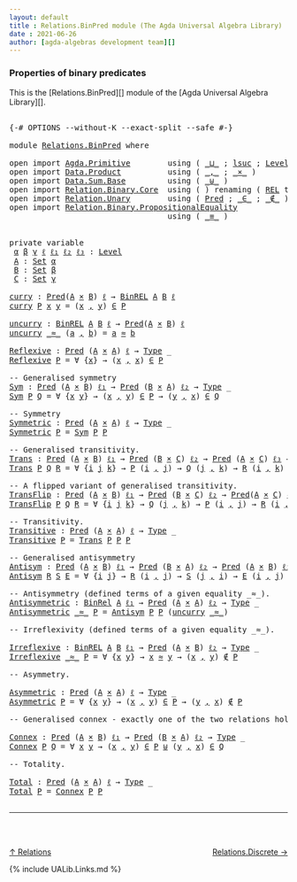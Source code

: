 ```yaml
---
layout: default
title : Relations.BinPred module (The Agda Universal Algebra Library)
date : 2021-06-26
author: [agda-algebras development team][]
---
```


### <a id="properties-of-binary-predicates">Properties of binary predicates</a>

This is the [Relations.BinPred][] module of the [Agda Universal Algebra Library][].

<pre class="Agda">

<a id="337" class="Symbol">{-#</a> <a id="341" class="Keyword">OPTIONS</a> <a id="349" class="Pragma">--without-K</a> <a id="361" class="Pragma">--exact-split</a> <a id="375" class="Pragma">--safe</a> <a id="382" class="Symbol">#-}</a>

<a id="387" class="Keyword">module</a> <a id="394" href="Relations.BinPred.html" class="Module">Relations.BinPred</a> <a id="412" class="Keyword">where</a>

<a id="419" class="Keyword">open</a> <a id="424" class="Keyword">import</a> <a id="431" href="Agda.Primitive.html" class="Module">Agda.Primitive</a>        <a id="453" class="Keyword">using</a> <a id="459" class="Symbol">(</a> <a id="461" href="Agda.Primitive.html#810" class="Primitive Operator">_⊔_</a> <a id="465" class="Symbol">;</a> <a id="467" href="Agda.Primitive.html#780" class="Primitive">lsuc</a> <a id="472" class="Symbol">;</a> <a id="474" href="Agda.Primitive.html#597" class="Postulate">Level</a> <a id="480" class="Symbol">)</a> <a id="482" class="Keyword">renaming</a> <a id="491" class="Symbol">(</a> <a id="493" href="Agda.Primitive.html#326" class="Primitive">Set</a> <a id="497" class="Symbol">to</a> <a id="500" class="Primitive">Type</a> <a id="505" class="Symbol">)</a>
<a id="507" class="Keyword">open</a> <a id="512" class="Keyword">import</a> <a id="519" href="Data.Product.html" class="Module">Data.Product</a>          <a id="541" class="Keyword">using</a> <a id="547" class="Symbol">(</a> <a id="549" href="Agda.Builtin.Sigma.html#236" class="InductiveConstructor Operator">_,_</a> <a id="553" class="Symbol">;</a> <a id="555" href="Data.Product.html#1167" class="Function Operator">_×_</a> <a id="559" class="Symbol">)</a>
<a id="561" class="Keyword">open</a> <a id="566" class="Keyword">import</a> <a id="573" href="Data.Sum.Base.html" class="Module">Data.Sum.Base</a>         <a id="595" class="Keyword">using</a> <a id="601" class="Symbol">(</a> <a id="603" href="Data.Sum.Base.html#734" class="Datatype Operator">_⊎_</a> <a id="607" class="Symbol">)</a>
<a id="609" class="Keyword">open</a> <a id="614" class="Keyword">import</a> <a id="621" href="Relation.Binary.Core.html" class="Module">Relation.Binary.Core</a>  <a id="643" class="Keyword">using</a> <a id="649" class="Symbol">(</a> <a id="651" class="Symbol">)</a> <a id="653" class="Keyword">renaming</a> <a id="662" class="Symbol">(</a> <a id="664" href="Relation.Binary.Core.html#766" class="Function">REL</a> <a id="668" class="Symbol">to</a> <a id="671" class="Function">BinREL</a> <a id="678" class="Symbol">;</a> <a id="680" href="Relation.Binary.Core.html#882" class="Function">Rel</a> <a id="684" class="Symbol">to</a> <a id="687" class="Function">BinRel</a> <a id="694" class="Symbol">)</a>
<a id="696" class="Keyword">open</a> <a id="701" class="Keyword">import</a> <a id="708" href="Relation.Unary.html" class="Module">Relation.Unary</a>        <a id="730" class="Keyword">using</a> <a id="736" class="Symbol">(</a> <a id="738" href="Relation.Unary.html#1101" class="Function">Pred</a> <a id="743" class="Symbol">;</a> <a id="745" href="Relation.Unary.html#1523" class="Function Operator">_∈_</a> <a id="749" class="Symbol">;</a> <a id="751" href="Relation.Unary.html#1563" class="Function Operator">_∉_</a> <a id="755" class="Symbol">)</a>
<a id="757" class="Keyword">open</a> <a id="762" class="Keyword">import</a> <a id="769" href="Relation.Binary.PropositionalEquality.html" class="Module">Relation.Binary.PropositionalEquality</a>
                                  <a id="841" class="Keyword">using</a> <a id="847" class="Symbol">(</a> <a id="849" href="Agda.Builtin.Equality.html#151" class="Datatype Operator">_≡_</a> <a id="853" class="Symbol">)</a>


<a id="857" class="Keyword">private</a> <a id="865" class="Keyword">variable</a>
 <a id="875" href="Relations.BinPred.html#875" class="Generalizable">α</a> <a id="877" href="Relations.BinPred.html#877" class="Generalizable">β</a> <a id="879" href="Relations.BinPred.html#879" class="Generalizable">γ</a> <a id="881" href="Relations.BinPred.html#881" class="Generalizable">ℓ</a> <a id="883" href="Relations.BinPred.html#883" class="Generalizable">ℓ₁</a> <a id="886" href="Relations.BinPred.html#886" class="Generalizable">ℓ₂</a> <a id="889" href="Relations.BinPred.html#889" class="Generalizable">ℓ₃</a> <a id="892" class="Symbol">:</a> <a id="894" href="Agda.Primitive.html#597" class="Postulate">Level</a>
 <a id="901" href="Relations.BinPred.html#901" class="Generalizable">A</a> <a id="903" class="Symbol">:</a> <a id="905" href="Agda.Primitive.html#326" class="Primitive">Set</a> <a id="909" href="Relations.BinPred.html#875" class="Generalizable">α</a>
 <a id="912" href="Relations.BinPred.html#912" class="Generalizable">B</a> <a id="914" class="Symbol">:</a> <a id="916" href="Agda.Primitive.html#326" class="Primitive">Set</a> <a id="920" href="Relations.BinPred.html#877" class="Generalizable">β</a>
 <a id="923" href="Relations.BinPred.html#923" class="Generalizable">C</a> <a id="925" class="Symbol">:</a> <a id="927" href="Agda.Primitive.html#326" class="Primitive">Set</a> <a id="931" href="Relations.BinPred.html#879" class="Generalizable">γ</a>

<a id="curry"></a><a id="934" href="Relations.BinPred.html#934" class="Function">curry</a> <a id="940" class="Symbol">:</a> <a id="942" href="Relation.Unary.html#1101" class="Function">Pred</a><a id="946" class="Symbol">(</a><a id="947" href="Relations.BinPred.html#901" class="Generalizable">A</a> <a id="949" href="Data.Product.html#1167" class="Function Operator">×</a> <a id="951" href="Relations.BinPred.html#912" class="Generalizable">B</a><a id="952" class="Symbol">)</a> <a id="954" href="Relations.BinPred.html#881" class="Generalizable">ℓ</a> <a id="956" class="Symbol">→</a> <a id="958" href="Relations.BinPred.html#671" class="Function">BinREL</a> <a id="965" href="Relations.BinPred.html#901" class="Generalizable">A</a> <a id="967" href="Relations.BinPred.html#912" class="Generalizable">B</a> <a id="969" href="Relations.BinPred.html#881" class="Generalizable">ℓ</a>
<a id="971" href="Relations.BinPred.html#934" class="Function">curry</a> <a id="977" href="Relations.BinPred.html#977" class="Bound">P</a> <a id="979" href="Relations.BinPred.html#979" class="Bound">x</a> <a id="981" href="Relations.BinPred.html#981" class="Bound">y</a> <a id="983" class="Symbol">=</a> <a id="985" class="Symbol">(</a><a id="986" href="Relations.BinPred.html#979" class="Bound">x</a> <a id="988" href="Agda.Builtin.Sigma.html#236" class="InductiveConstructor Operator">,</a> <a id="990" href="Relations.BinPred.html#981" class="Bound">y</a><a id="991" class="Symbol">)</a> <a id="993" href="Relation.Unary.html#1523" class="Function Operator">∈</a> <a id="995" href="Relations.BinPred.html#977" class="Bound">P</a>

<a id="uncurry"></a><a id="998" href="Relations.BinPred.html#998" class="Function">uncurry</a> <a id="1006" class="Symbol">:</a> <a id="1008" href="Relations.BinPred.html#671" class="Function">BinREL</a> <a id="1015" href="Relations.BinPred.html#901" class="Generalizable">A</a> <a id="1017" href="Relations.BinPred.html#912" class="Generalizable">B</a> <a id="1019" href="Relations.BinPred.html#881" class="Generalizable">ℓ</a> <a id="1021" class="Symbol">→</a> <a id="1023" href="Relation.Unary.html#1101" class="Function">Pred</a><a id="1027" class="Symbol">(</a><a id="1028" href="Relations.BinPred.html#901" class="Generalizable">A</a> <a id="1030" href="Data.Product.html#1167" class="Function Operator">×</a> <a id="1032" href="Relations.BinPred.html#912" class="Generalizable">B</a><a id="1033" class="Symbol">)</a> <a id="1035" href="Relations.BinPred.html#881" class="Generalizable">ℓ</a>
<a id="1037" href="Relations.BinPred.html#998" class="Function">uncurry</a> <a id="1045" href="Relations.BinPred.html#1045" class="Bound Operator">_≈_</a> <a id="1049" class="Symbol">(</a><a id="1050" href="Relations.BinPred.html#1050" class="Bound">a</a> <a id="1052" href="Agda.Builtin.Sigma.html#236" class="InductiveConstructor Operator">,</a> <a id="1054" href="Relations.BinPred.html#1054" class="Bound">b</a><a id="1055" class="Symbol">)</a> <a id="1057" class="Symbol">=</a> <a id="1059" href="Relations.BinPred.html#1050" class="Bound">a</a> <a id="1061" href="Relations.BinPred.html#1045" class="Bound Operator">≈</a> <a id="1063" href="Relations.BinPred.html#1054" class="Bound">b</a>

<a id="Reflexive"></a><a id="1066" href="Relations.BinPred.html#1066" class="Function">Reflexive</a> <a id="1076" class="Symbol">:</a> <a id="1078" href="Relation.Unary.html#1101" class="Function">Pred</a> <a id="1083" class="Symbol">(</a><a id="1084" href="Relations.BinPred.html#901" class="Generalizable">A</a> <a id="1086" href="Data.Product.html#1167" class="Function Operator">×</a> <a id="1088" href="Relations.BinPred.html#901" class="Generalizable">A</a><a id="1089" class="Symbol">)</a> <a id="1091" href="Relations.BinPred.html#881" class="Generalizable">ℓ</a> <a id="1093" class="Symbol">→</a> <a id="1095" href="Relations.BinPred.html#500" class="Primitive">Type</a> <a id="1100" class="Symbol">_</a>
<a id="1102" href="Relations.BinPred.html#1066" class="Function">Reflexive</a> <a id="1112" href="Relations.BinPred.html#1112" class="Bound">P</a> <a id="1114" class="Symbol">=</a> <a id="1116" class="Symbol">∀</a> <a id="1118" class="Symbol">{</a><a id="1119" href="Relations.BinPred.html#1119" class="Bound">x</a><a id="1120" class="Symbol">}</a> <a id="1122" class="Symbol">→</a> <a id="1124" class="Symbol">(</a><a id="1125" href="Relations.BinPred.html#1119" class="Bound">x</a> <a id="1127" href="Agda.Builtin.Sigma.html#236" class="InductiveConstructor Operator">,</a> <a id="1129" href="Relations.BinPred.html#1119" class="Bound">x</a><a id="1130" class="Symbol">)</a> <a id="1132" href="Relation.Unary.html#1523" class="Function Operator">∈</a> <a id="1134" href="Relations.BinPred.html#1112" class="Bound">P</a>

<a id="1137" class="Comment">-- Generalised symmetry</a>
<a id="Sym"></a><a id="1161" href="Relations.BinPred.html#1161" class="Function">Sym</a> <a id="1165" class="Symbol">:</a> <a id="1167" href="Relation.Unary.html#1101" class="Function">Pred</a> <a id="1172" class="Symbol">(</a><a id="1173" href="Relations.BinPred.html#901" class="Generalizable">A</a> <a id="1175" href="Data.Product.html#1167" class="Function Operator">×</a> <a id="1177" href="Relations.BinPred.html#912" class="Generalizable">B</a><a id="1178" class="Symbol">)</a> <a id="1180" href="Relations.BinPred.html#883" class="Generalizable">ℓ₁</a> <a id="1183" class="Symbol">→</a> <a id="1185" href="Relation.Unary.html#1101" class="Function">Pred</a> <a id="1190" class="Symbol">(</a><a id="1191" href="Relations.BinPred.html#912" class="Generalizable">B</a> <a id="1193" href="Data.Product.html#1167" class="Function Operator">×</a> <a id="1195" href="Relations.BinPred.html#901" class="Generalizable">A</a><a id="1196" class="Symbol">)</a> <a id="1198" href="Relations.BinPred.html#886" class="Generalizable">ℓ₂</a> <a id="1201" class="Symbol">→</a> <a id="1203" href="Relations.BinPred.html#500" class="Primitive">Type</a> <a id="1208" class="Symbol">_</a>
<a id="1210" href="Relations.BinPred.html#1161" class="Function">Sym</a> <a id="1214" href="Relations.BinPred.html#1214" class="Bound">P</a> <a id="1216" href="Relations.BinPred.html#1216" class="Bound">Q</a> <a id="1218" class="Symbol">=</a> <a id="1220" class="Symbol">∀</a> <a id="1222" class="Symbol">{</a><a id="1223" href="Relations.BinPred.html#1223" class="Bound">x</a> <a id="1225" href="Relations.BinPred.html#1225" class="Bound">y</a><a id="1226" class="Symbol">}</a> <a id="1228" class="Symbol">→</a> <a id="1230" class="Symbol">(</a><a id="1231" href="Relations.BinPred.html#1223" class="Bound">x</a> <a id="1233" href="Agda.Builtin.Sigma.html#236" class="InductiveConstructor Operator">,</a> <a id="1235" href="Relations.BinPred.html#1225" class="Bound">y</a><a id="1236" class="Symbol">)</a> <a id="1238" href="Relation.Unary.html#1523" class="Function Operator">∈</a> <a id="1240" href="Relations.BinPred.html#1214" class="Bound">P</a> <a id="1242" class="Symbol">→</a> <a id="1244" class="Symbol">(</a><a id="1245" href="Relations.BinPred.html#1225" class="Bound">y</a> <a id="1247" href="Agda.Builtin.Sigma.html#236" class="InductiveConstructor Operator">,</a> <a id="1249" href="Relations.BinPred.html#1223" class="Bound">x</a><a id="1250" class="Symbol">)</a> <a id="1252" href="Relation.Unary.html#1523" class="Function Operator">∈</a> <a id="1254" href="Relations.BinPred.html#1216" class="Bound">Q</a>

<a id="1257" class="Comment">-- Symmetry</a>
<a id="Symmetric"></a><a id="1269" href="Relations.BinPred.html#1269" class="Function">Symmetric</a> <a id="1279" class="Symbol">:</a> <a id="1281" href="Relation.Unary.html#1101" class="Function">Pred</a> <a id="1286" class="Symbol">(</a><a id="1287" href="Relations.BinPred.html#901" class="Generalizable">A</a> <a id="1289" href="Data.Product.html#1167" class="Function Operator">×</a> <a id="1291" href="Relations.BinPred.html#901" class="Generalizable">A</a><a id="1292" class="Symbol">)</a> <a id="1294" href="Relations.BinPred.html#881" class="Generalizable">ℓ</a> <a id="1296" class="Symbol">→</a> <a id="1298" href="Relations.BinPred.html#500" class="Primitive">Type</a> <a id="1303" class="Symbol">_</a>
<a id="1305" href="Relations.BinPred.html#1269" class="Function">Symmetric</a> <a id="1315" href="Relations.BinPred.html#1315" class="Bound">P</a> <a id="1317" class="Symbol">=</a> <a id="1319" href="Relations.BinPred.html#1161" class="Function">Sym</a> <a id="1323" href="Relations.BinPred.html#1315" class="Bound">P</a> <a id="1325" href="Relations.BinPred.html#1315" class="Bound">P</a>

<a id="1328" class="Comment">-- Generalised transitivity.</a>
<a id="Trans"></a><a id="1357" href="Relations.BinPred.html#1357" class="Function">Trans</a> <a id="1363" class="Symbol">:</a> <a id="1365" href="Relation.Unary.html#1101" class="Function">Pred</a> <a id="1370" class="Symbol">(</a><a id="1371" href="Relations.BinPred.html#901" class="Generalizable">A</a> <a id="1373" href="Data.Product.html#1167" class="Function Operator">×</a> <a id="1375" href="Relations.BinPred.html#912" class="Generalizable">B</a><a id="1376" class="Symbol">)</a> <a id="1378" href="Relations.BinPred.html#883" class="Generalizable">ℓ₁</a> <a id="1381" class="Symbol">→</a> <a id="1383" href="Relation.Unary.html#1101" class="Function">Pred</a> <a id="1388" class="Symbol">(</a><a id="1389" href="Relations.BinPred.html#912" class="Generalizable">B</a> <a id="1391" href="Data.Product.html#1167" class="Function Operator">×</a> <a id="1393" href="Relations.BinPred.html#923" class="Generalizable">C</a><a id="1394" class="Symbol">)</a> <a id="1396" href="Relations.BinPred.html#886" class="Generalizable">ℓ₂</a> <a id="1399" class="Symbol">→</a> <a id="1401" href="Relation.Unary.html#1101" class="Function">Pred</a> <a id="1406" class="Symbol">(</a><a id="1407" href="Relations.BinPred.html#901" class="Generalizable">A</a> <a id="1409" href="Data.Product.html#1167" class="Function Operator">×</a> <a id="1411" href="Relations.BinPred.html#923" class="Generalizable">C</a><a id="1412" class="Symbol">)</a> <a id="1414" href="Relations.BinPred.html#889" class="Generalizable">ℓ₃</a> <a id="1417" class="Symbol">→</a> <a id="1419" href="Relations.BinPred.html#500" class="Primitive">Type</a> <a id="1424" class="Symbol">_</a>
<a id="1426" href="Relations.BinPred.html#1357" class="Function">Trans</a> <a id="1432" href="Relations.BinPred.html#1432" class="Bound">P</a> <a id="1434" href="Relations.BinPred.html#1434" class="Bound">Q</a> <a id="1436" href="Relations.BinPred.html#1436" class="Bound">R</a> <a id="1438" class="Symbol">=</a> <a id="1440" class="Symbol">∀</a> <a id="1442" class="Symbol">{</a><a id="1443" href="Relations.BinPred.html#1443" class="Bound">i</a> <a id="1445" href="Relations.BinPred.html#1445" class="Bound">j</a> <a id="1447" href="Relations.BinPred.html#1447" class="Bound">k</a><a id="1448" class="Symbol">}</a> <a id="1450" class="Symbol">→</a> <a id="1452" href="Relations.BinPred.html#1432" class="Bound">P</a> <a id="1454" class="Symbol">(</a><a id="1455" href="Relations.BinPred.html#1443" class="Bound">i</a> <a id="1457" href="Agda.Builtin.Sigma.html#236" class="InductiveConstructor Operator">,</a> <a id="1459" href="Relations.BinPred.html#1445" class="Bound">j</a><a id="1460" class="Symbol">)</a> <a id="1462" class="Symbol">→</a> <a id="1464" href="Relations.BinPred.html#1434" class="Bound">Q</a> <a id="1466" class="Symbol">(</a><a id="1467" href="Relations.BinPred.html#1445" class="Bound">j</a> <a id="1469" href="Agda.Builtin.Sigma.html#236" class="InductiveConstructor Operator">,</a> <a id="1471" href="Relations.BinPred.html#1447" class="Bound">k</a><a id="1472" class="Symbol">)</a> <a id="1474" class="Symbol">→</a> <a id="1476" href="Relations.BinPred.html#1436" class="Bound">R</a> <a id="1478" class="Symbol">(</a><a id="1479" href="Relations.BinPred.html#1443" class="Bound">i</a> <a id="1481" href="Agda.Builtin.Sigma.html#236" class="InductiveConstructor Operator">,</a> <a id="1483" href="Relations.BinPred.html#1447" class="Bound">k</a><a id="1484" class="Symbol">)</a>

<a id="1487" class="Comment">-- A flipped variant of generalised transitivity.</a>
<a id="TransFlip"></a><a id="1537" href="Relations.BinPred.html#1537" class="Function">TransFlip</a> <a id="1547" class="Symbol">:</a> <a id="1549" href="Relation.Unary.html#1101" class="Function">Pred</a> <a id="1554" class="Symbol">(</a><a id="1555" href="Relations.BinPred.html#901" class="Generalizable">A</a> <a id="1557" href="Data.Product.html#1167" class="Function Operator">×</a> <a id="1559" href="Relations.BinPred.html#912" class="Generalizable">B</a><a id="1560" class="Symbol">)</a> <a id="1562" href="Relations.BinPred.html#883" class="Generalizable">ℓ₁</a> <a id="1565" class="Symbol">→</a> <a id="1567" href="Relation.Unary.html#1101" class="Function">Pred</a> <a id="1572" class="Symbol">(</a><a id="1573" href="Relations.BinPred.html#912" class="Generalizable">B</a> <a id="1575" href="Data.Product.html#1167" class="Function Operator">×</a> <a id="1577" href="Relations.BinPred.html#923" class="Generalizable">C</a><a id="1578" class="Symbol">)</a> <a id="1580" href="Relations.BinPred.html#886" class="Generalizable">ℓ₂</a> <a id="1583" class="Symbol">→</a> <a id="1585" href="Relation.Unary.html#1101" class="Function">Pred</a><a id="1589" class="Symbol">(</a><a id="1590" href="Relations.BinPred.html#901" class="Generalizable">A</a> <a id="1592" href="Data.Product.html#1167" class="Function Operator">×</a> <a id="1594" href="Relations.BinPred.html#923" class="Generalizable">C</a><a id="1595" class="Symbol">)</a> <a id="1597" href="Relations.BinPred.html#889" class="Generalizable">ℓ₃</a> <a id="1600" class="Symbol">→</a> <a id="1602" href="Relations.BinPred.html#500" class="Primitive">Type</a> <a id="1607" class="Symbol">_</a>
<a id="1609" href="Relations.BinPred.html#1537" class="Function">TransFlip</a> <a id="1619" href="Relations.BinPred.html#1619" class="Bound">P</a> <a id="1621" href="Relations.BinPred.html#1621" class="Bound">Q</a> <a id="1623" href="Relations.BinPred.html#1623" class="Bound">R</a> <a id="1625" class="Symbol">=</a> <a id="1627" class="Symbol">∀</a> <a id="1629" class="Symbol">{</a><a id="1630" href="Relations.BinPred.html#1630" class="Bound">i</a> <a id="1632" href="Relations.BinPred.html#1632" class="Bound">j</a> <a id="1634" href="Relations.BinPred.html#1634" class="Bound">k</a><a id="1635" class="Symbol">}</a> <a id="1637" class="Symbol">→</a> <a id="1639" href="Relations.BinPred.html#1621" class="Bound">Q</a> <a id="1641" class="Symbol">(</a><a id="1642" href="Relations.BinPred.html#1632" class="Bound">j</a> <a id="1644" href="Agda.Builtin.Sigma.html#236" class="InductiveConstructor Operator">,</a> <a id="1646" href="Relations.BinPred.html#1634" class="Bound">k</a><a id="1647" class="Symbol">)</a> <a id="1649" class="Symbol">→</a> <a id="1651" href="Relations.BinPred.html#1619" class="Bound">P</a> <a id="1653" class="Symbol">(</a><a id="1654" href="Relations.BinPred.html#1630" class="Bound">i</a> <a id="1656" href="Agda.Builtin.Sigma.html#236" class="InductiveConstructor Operator">,</a> <a id="1658" href="Relations.BinPred.html#1632" class="Bound">j</a><a id="1659" class="Symbol">)</a> <a id="1661" class="Symbol">→</a> <a id="1663" href="Relations.BinPred.html#1623" class="Bound">R</a> <a id="1665" class="Symbol">(</a><a id="1666" href="Relations.BinPred.html#1630" class="Bound">i</a> <a id="1668" href="Agda.Builtin.Sigma.html#236" class="InductiveConstructor Operator">,</a> <a id="1670" href="Relations.BinPred.html#1634" class="Bound">k</a><a id="1671" class="Symbol">)</a>

<a id="1674" class="Comment">-- Transitivity.</a>
<a id="Transitive"></a><a id="1691" href="Relations.BinPred.html#1691" class="Function">Transitive</a> <a id="1702" class="Symbol">:</a> <a id="1704" href="Relation.Unary.html#1101" class="Function">Pred</a> <a id="1709" class="Symbol">(</a><a id="1710" href="Relations.BinPred.html#901" class="Generalizable">A</a> <a id="1712" href="Data.Product.html#1167" class="Function Operator">×</a> <a id="1714" href="Relations.BinPred.html#901" class="Generalizable">A</a><a id="1715" class="Symbol">)</a> <a id="1717" href="Relations.BinPred.html#881" class="Generalizable">ℓ</a> <a id="1719" class="Symbol">→</a> <a id="1721" href="Relations.BinPred.html#500" class="Primitive">Type</a> <a id="1726" class="Symbol">_</a>
<a id="1728" href="Relations.BinPred.html#1691" class="Function">Transitive</a> <a id="1739" href="Relations.BinPred.html#1739" class="Bound">P</a> <a id="1741" class="Symbol">=</a> <a id="1743" href="Relations.BinPred.html#1357" class="Function">Trans</a> <a id="1749" href="Relations.BinPred.html#1739" class="Bound">P</a> <a id="1751" href="Relations.BinPred.html#1739" class="Bound">P</a> <a id="1753" href="Relations.BinPred.html#1739" class="Bound">P</a>

<a id="1756" class="Comment">-- Generalised antisymmetry</a>
<a id="Antisym"></a><a id="1784" href="Relations.BinPred.html#1784" class="Function">Antisym</a> <a id="1792" class="Symbol">:</a> <a id="1794" href="Relation.Unary.html#1101" class="Function">Pred</a> <a id="1799" class="Symbol">(</a><a id="1800" href="Relations.BinPred.html#901" class="Generalizable">A</a> <a id="1802" href="Data.Product.html#1167" class="Function Operator">×</a> <a id="1804" href="Relations.BinPred.html#912" class="Generalizable">B</a><a id="1805" class="Symbol">)</a> <a id="1807" href="Relations.BinPred.html#883" class="Generalizable">ℓ₁</a> <a id="1810" class="Symbol">→</a> <a id="1812" href="Relation.Unary.html#1101" class="Function">Pred</a> <a id="1817" class="Symbol">(</a><a id="1818" href="Relations.BinPred.html#912" class="Generalizable">B</a> <a id="1820" href="Data.Product.html#1167" class="Function Operator">×</a> <a id="1822" href="Relations.BinPred.html#901" class="Generalizable">A</a><a id="1823" class="Symbol">)</a> <a id="1825" href="Relations.BinPred.html#886" class="Generalizable">ℓ₂</a> <a id="1828" class="Symbol">→</a> <a id="1830" href="Relation.Unary.html#1101" class="Function">Pred</a> <a id="1835" class="Symbol">(</a><a id="1836" href="Relations.BinPred.html#901" class="Generalizable">A</a> <a id="1838" href="Data.Product.html#1167" class="Function Operator">×</a> <a id="1840" href="Relations.BinPred.html#912" class="Generalizable">B</a><a id="1841" class="Symbol">)</a> <a id="1843" href="Relations.BinPred.html#889" class="Generalizable">ℓ₃</a> <a id="1846" class="Symbol">→</a> <a id="1848" href="Relations.BinPred.html#500" class="Primitive">Type</a> <a id="1853" class="Symbol">_</a>
<a id="1855" href="Relations.BinPred.html#1784" class="Function">Antisym</a> <a id="1863" href="Relations.BinPred.html#1863" class="Bound">R</a> <a id="1865" href="Relations.BinPred.html#1865" class="Bound">S</a> <a id="1867" href="Relations.BinPred.html#1867" class="Bound">E</a> <a id="1869" class="Symbol">=</a> <a id="1871" class="Symbol">∀</a> <a id="1873" class="Symbol">{</a><a id="1874" href="Relations.BinPred.html#1874" class="Bound">i</a> <a id="1876" href="Relations.BinPred.html#1876" class="Bound">j</a><a id="1877" class="Symbol">}</a> <a id="1879" class="Symbol">→</a> <a id="1881" href="Relations.BinPred.html#1863" class="Bound">R</a> <a id="1883" class="Symbol">(</a><a id="1884" href="Relations.BinPred.html#1874" class="Bound">i</a> <a id="1886" href="Agda.Builtin.Sigma.html#236" class="InductiveConstructor Operator">,</a> <a id="1888" href="Relations.BinPred.html#1876" class="Bound">j</a><a id="1889" class="Symbol">)</a> <a id="1891" class="Symbol">→</a> <a id="1893" href="Relations.BinPred.html#1865" class="Bound">S</a> <a id="1895" class="Symbol">(</a><a id="1896" href="Relations.BinPred.html#1876" class="Bound">j</a> <a id="1898" href="Agda.Builtin.Sigma.html#236" class="InductiveConstructor Operator">,</a> <a id="1900" href="Relations.BinPred.html#1874" class="Bound">i</a><a id="1901" class="Symbol">)</a> <a id="1903" class="Symbol">→</a> <a id="1905" href="Relations.BinPred.html#1867" class="Bound">E</a> <a id="1907" class="Symbol">(</a><a id="1908" href="Relations.BinPred.html#1874" class="Bound">i</a> <a id="1910" href="Agda.Builtin.Sigma.html#236" class="InductiveConstructor Operator">,</a> <a id="1912" href="Relations.BinPred.html#1876" class="Bound">j</a><a id="1913" class="Symbol">)</a>

<a id="1916" class="Comment">-- Antisymmetry (defined terms of a given equality _≈_).</a>
<a id="Antisymmetric"></a><a id="1973" href="Relations.BinPred.html#1973" class="Function">Antisymmetric</a> <a id="1987" class="Symbol">:</a> <a id="1989" href="Relations.BinPred.html#687" class="Function">BinRel</a> <a id="1996" href="Relations.BinPred.html#901" class="Generalizable">A</a> <a id="1998" href="Relations.BinPred.html#883" class="Generalizable">ℓ₁</a> <a id="2001" class="Symbol">→</a> <a id="2003" href="Relation.Unary.html#1101" class="Function">Pred</a> <a id="2008" class="Symbol">(</a><a id="2009" href="Relations.BinPred.html#901" class="Generalizable">A</a> <a id="2011" href="Data.Product.html#1167" class="Function Operator">×</a> <a id="2013" href="Relations.BinPred.html#901" class="Generalizable">A</a><a id="2014" class="Symbol">)</a> <a id="2016" href="Relations.BinPred.html#886" class="Generalizable">ℓ₂</a> <a id="2019" class="Symbol">→</a> <a id="2021" href="Relations.BinPred.html#500" class="Primitive">Type</a> <a id="2026" class="Symbol">_</a>
<a id="2028" href="Relations.BinPred.html#1973" class="Function">Antisymmetric</a> <a id="2042" href="Relations.BinPred.html#2042" class="Bound Operator">_≈_</a> <a id="2046" href="Relations.BinPred.html#2046" class="Bound">P</a> <a id="2048" class="Symbol">=</a> <a id="2050" href="Relations.BinPred.html#1784" class="Function">Antisym</a> <a id="2058" href="Relations.BinPred.html#2046" class="Bound">P</a> <a id="2060" href="Relations.BinPred.html#2046" class="Bound">P</a> <a id="2062" class="Symbol">(</a><a id="2063" href="Relations.BinPred.html#998" class="Function">uncurry</a> <a id="2071" href="Relations.BinPred.html#2042" class="Bound Operator">_≈_</a><a id="2074" class="Symbol">)</a>

<a id="2077" class="Comment">-- Irreflexivity (defined terms of a given equality _≈_).</a>

<a id="Irreflexive"></a><a id="2136" href="Relations.BinPred.html#2136" class="Function">Irreflexive</a> <a id="2148" class="Symbol">:</a> <a id="2150" href="Relations.BinPred.html#671" class="Function">BinREL</a> <a id="2157" href="Relations.BinPred.html#901" class="Generalizable">A</a> <a id="2159" href="Relations.BinPred.html#912" class="Generalizable">B</a> <a id="2161" href="Relations.BinPred.html#883" class="Generalizable">ℓ₁</a> <a id="2164" class="Symbol">→</a> <a id="2166" href="Relation.Unary.html#1101" class="Function">Pred</a> <a id="2171" class="Symbol">(</a><a id="2172" href="Relations.BinPred.html#901" class="Generalizable">A</a> <a id="2174" href="Data.Product.html#1167" class="Function Operator">×</a> <a id="2176" href="Relations.BinPred.html#912" class="Generalizable">B</a><a id="2177" class="Symbol">)</a> <a id="2179" href="Relations.BinPred.html#886" class="Generalizable">ℓ₂</a> <a id="2182" class="Symbol">→</a> <a id="2184" href="Relations.BinPred.html#500" class="Primitive">Type</a> <a id="2189" class="Symbol">_</a>
<a id="2191" href="Relations.BinPred.html#2136" class="Function">Irreflexive</a> <a id="2203" href="Relations.BinPred.html#2203" class="Bound Operator">_≈_</a> <a id="2207" href="Relations.BinPred.html#2207" class="Bound">P</a> <a id="2209" class="Symbol">=</a> <a id="2211" class="Symbol">∀</a> <a id="2213" class="Symbol">{</a><a id="2214" href="Relations.BinPred.html#2214" class="Bound">x</a> <a id="2216" href="Relations.BinPred.html#2216" class="Bound">y</a><a id="2217" class="Symbol">}</a> <a id="2219" class="Symbol">→</a> <a id="2221" href="Relations.BinPred.html#2214" class="Bound">x</a> <a id="2223" href="Relations.BinPred.html#2203" class="Bound Operator">≈</a> <a id="2225" href="Relations.BinPred.html#2216" class="Bound">y</a> <a id="2227" class="Symbol">→</a> <a id="2229" class="Symbol">(</a><a id="2230" href="Relations.BinPred.html#2214" class="Bound">x</a> <a id="2232" href="Agda.Builtin.Sigma.html#236" class="InductiveConstructor Operator">,</a> <a id="2234" href="Relations.BinPred.html#2216" class="Bound">y</a><a id="2235" class="Symbol">)</a> <a id="2237" href="Relation.Unary.html#1563" class="Function Operator">∉</a> <a id="2239" href="Relations.BinPred.html#2207" class="Bound">P</a>

<a id="2242" class="Comment">-- Asymmetry.</a>

<a id="Asymmetric"></a><a id="2257" href="Relations.BinPred.html#2257" class="Function">Asymmetric</a> <a id="2268" class="Symbol">:</a> <a id="2270" href="Relation.Unary.html#1101" class="Function">Pred</a> <a id="2275" class="Symbol">(</a><a id="2276" href="Relations.BinPred.html#901" class="Generalizable">A</a> <a id="2278" href="Data.Product.html#1167" class="Function Operator">×</a> <a id="2280" href="Relations.BinPred.html#901" class="Generalizable">A</a><a id="2281" class="Symbol">)</a> <a id="2283" href="Relations.BinPred.html#881" class="Generalizable">ℓ</a> <a id="2285" class="Symbol">→</a> <a id="2287" href="Relations.BinPred.html#500" class="Primitive">Type</a> <a id="2292" class="Symbol">_</a>
<a id="2294" href="Relations.BinPred.html#2257" class="Function">Asymmetric</a> <a id="2305" href="Relations.BinPred.html#2305" class="Bound">P</a> <a id="2307" class="Symbol">=</a> <a id="2309" class="Symbol">∀</a> <a id="2311" class="Symbol">{</a><a id="2312" href="Relations.BinPred.html#2312" class="Bound">x</a> <a id="2314" href="Relations.BinPred.html#2314" class="Bound">y</a><a id="2315" class="Symbol">}</a> <a id="2317" class="Symbol">→</a> <a id="2319" class="Symbol">(</a><a id="2320" href="Relations.BinPred.html#2312" class="Bound">x</a> <a id="2322" href="Agda.Builtin.Sigma.html#236" class="InductiveConstructor Operator">,</a> <a id="2324" href="Relations.BinPred.html#2314" class="Bound">y</a><a id="2325" class="Symbol">)</a> <a id="2327" href="Relation.Unary.html#1523" class="Function Operator">∈</a> <a id="2329" href="Relations.BinPred.html#2305" class="Bound">P</a> <a id="2331" class="Symbol">→</a> <a id="2333" class="Symbol">(</a><a id="2334" href="Relations.BinPred.html#2314" class="Bound">y</a> <a id="2336" href="Agda.Builtin.Sigma.html#236" class="InductiveConstructor Operator">,</a> <a id="2338" href="Relations.BinPred.html#2312" class="Bound">x</a><a id="2339" class="Symbol">)</a> <a id="2341" href="Relation.Unary.html#1563" class="Function Operator">∉</a> <a id="2343" href="Relations.BinPred.html#2305" class="Bound">P</a>

<a id="2346" class="Comment">-- Generalised connex - exactly one of the two relations holds.</a>

<a id="Connex"></a><a id="2411" href="Relations.BinPred.html#2411" class="Function">Connex</a> <a id="2418" class="Symbol">:</a> <a id="2420" href="Relation.Unary.html#1101" class="Function">Pred</a> <a id="2425" class="Symbol">(</a><a id="2426" href="Relations.BinPred.html#901" class="Generalizable">A</a> <a id="2428" href="Data.Product.html#1167" class="Function Operator">×</a> <a id="2430" href="Relations.BinPred.html#912" class="Generalizable">B</a><a id="2431" class="Symbol">)</a> <a id="2433" href="Relations.BinPred.html#883" class="Generalizable">ℓ₁</a> <a id="2436" class="Symbol">→</a> <a id="2438" href="Relation.Unary.html#1101" class="Function">Pred</a> <a id="2443" class="Symbol">(</a><a id="2444" href="Relations.BinPred.html#912" class="Generalizable">B</a> <a id="2446" href="Data.Product.html#1167" class="Function Operator">×</a> <a id="2448" href="Relations.BinPred.html#901" class="Generalizable">A</a><a id="2449" class="Symbol">)</a> <a id="2451" href="Relations.BinPred.html#886" class="Generalizable">ℓ₂</a> <a id="2454" class="Symbol">→</a> <a id="2456" href="Relations.BinPred.html#500" class="Primitive">Type</a> <a id="2461" class="Symbol">_</a>
<a id="2463" href="Relations.BinPred.html#2411" class="Function">Connex</a> <a id="2470" href="Relations.BinPred.html#2470" class="Bound">P</a> <a id="2472" href="Relations.BinPred.html#2472" class="Bound">Q</a> <a id="2474" class="Symbol">=</a> <a id="2476" class="Symbol">∀</a> <a id="2478" href="Relations.BinPred.html#2478" class="Bound">x</a> <a id="2480" href="Relations.BinPred.html#2480" class="Bound">y</a> <a id="2482" class="Symbol">→</a> <a id="2484" class="Symbol">(</a><a id="2485" href="Relations.BinPred.html#2478" class="Bound">x</a> <a id="2487" href="Agda.Builtin.Sigma.html#236" class="InductiveConstructor Operator">,</a> <a id="2489" href="Relations.BinPred.html#2480" class="Bound">y</a><a id="2490" class="Symbol">)</a> <a id="2492" href="Relation.Unary.html#1523" class="Function Operator">∈</a> <a id="2494" href="Relations.BinPred.html#2470" class="Bound">P</a> <a id="2496" href="Data.Sum.Base.html#734" class="Datatype Operator">⊎</a> <a id="2498" class="Symbol">(</a><a id="2499" href="Relations.BinPred.html#2480" class="Bound">y</a> <a id="2501" href="Agda.Builtin.Sigma.html#236" class="InductiveConstructor Operator">,</a> <a id="2503" href="Relations.BinPred.html#2478" class="Bound">x</a><a id="2504" class="Symbol">)</a> <a id="2506" href="Relation.Unary.html#1523" class="Function Operator">∈</a> <a id="2508" href="Relations.BinPred.html#2472" class="Bound">Q</a>

<a id="2511" class="Comment">-- Totality.</a>

<a id="Total"></a><a id="2525" href="Relations.BinPred.html#2525" class="Function">Total</a> <a id="2531" class="Symbol">:</a> <a id="2533" href="Relation.Unary.html#1101" class="Function">Pred</a> <a id="2538" class="Symbol">(</a><a id="2539" href="Relations.BinPred.html#901" class="Generalizable">A</a> <a id="2541" href="Data.Product.html#1167" class="Function Operator">×</a> <a id="2543" href="Relations.BinPred.html#901" class="Generalizable">A</a><a id="2544" class="Symbol">)</a> <a id="2546" href="Relations.BinPred.html#881" class="Generalizable">ℓ</a> <a id="2548" class="Symbol">→</a> <a id="2550" href="Relations.BinPred.html#500" class="Primitive">Type</a> <a id="2555" class="Symbol">_</a>
<a id="2557" href="Relations.BinPred.html#2525" class="Function">Total</a> <a id="2563" href="Relations.BinPred.html#2563" class="Bound">P</a> <a id="2565" class="Symbol">=</a> <a id="2567" href="Relations.BinPred.html#2411" class="Function">Connex</a> <a id="2574" href="Relations.BinPred.html#2563" class="Bound">P</a> <a id="2576" href="Relations.BinPred.html#2563" class="Bound">P</a>

</pre>



-----------------------------------------------

<br>
<br>

[↑ Relations](Relations.html)
<span style="float:right;">[Relations.Discrete →](Relations.Discrete.html)</span>


{% include UALib.Links.md %}

[agda-algebras development team]: https://github.com/ualib/agda-algebras#the-agda-algebras-development-team
